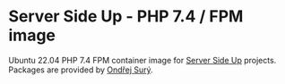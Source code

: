 # Server Side Up -  PHP 7.4 / FPM image 

Ubuntu 22.04 PHP 7.4 FPM container image for [Server Side Up](https://serversideup.net) projects. Packages are provided by [Ondřej Surý](https://deb.sury.org/).